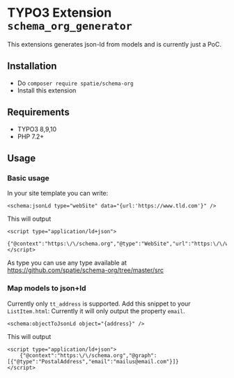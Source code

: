 # TYPO3 Extension `schema_org_generator`

This extensions generates json-ld from models and is currently just a PoC.

## Installation

- Do `composer require spatie/schema-org`
- Install this extension

## Requirements

- TYPO3 8,9,10
- PHP 7.2+

## Usage

### Basic usage

In your site template you can write:

```
<schema:jsonLd type="webSite" data="{url:'https://www.tld.com'}" />
```
This will output
```
<script type="application/ld+json">
    {"@context":"https:\/\/schema.org","@type":"WebSite","url":"https:\/\/www.tld.com"}
</script>
```


As type you can use any type available at https://github.com/spatie/schema-org/tree/master/src

### Map models to json+ld

Currently only `tt_address` is supported. Add this snippet to your `ListItem.html`:
Currently it will only output the property `email`.

```
<schema:objectToJsonLd object="{address}" />
```

This will output
```
<script type="application/ld+json">
    {"@context":"https:\/\/schema.org","@graph":[{"@type":"PostalAddress","email":"mailus@email.com"}]}
</script>
```
